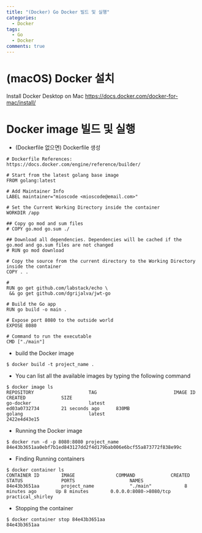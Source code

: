 ```yaml
---
title: "(Docker) Go Docker 빌드 및 실행"
categories:
  - Docker
tags:
  - Go
  - Docker
comments: true
---
```


# (macOS) Docker 설치
Install Docker Desktop on Mac
https://docs.docker.com/docker-for-mac/install/

# Docker image 빌드 및 실행
- (Dockerfile 없으면) Dockerfile 생성

```
# Dockerfile References: https://docs.docker.com/engine/reference/builder/

# Start from the latest golang base image
FROM golang:latest

# Add Maintainer Info
LABEL maintainer="mioscode <mioscode@email.com>"

# Set the Current Working Directory inside the container
WORKDIR /app

## Copy go mod and sum files
# COPY go.mod go.sum ./

## Download all dependencies. Dependencies will be cached if the go.mod and go.sum files are not changed
# RUN go mod download

# Copy the source from the current directory to the Working Directory inside the container
COPY . .

# 
RUN go get github.com/labstack/echo \
 && go get github.com/dgrijalva/jwt-go

# Build the Go app
RUN go build -o main .

# Expose port 8080 to the outside world
EXPOSE 8080

# Command to run the executable
CMD ["./main"]
```

- build the Docker image

```
$ docker build -t project_name .
```

- You can list all the available images by typing the following command

```
$ docker image ls
REPOSITORY                    TAG                            IMAGE ID            CREATED             SIZE
go-docker                     latest                         ed03a0732734        21 seconds ago      830MB    
golang                        latest                           2422e4d43e15     
```

- Running the Docker image

```
$ docker run -d -p 8080:8080 project_name
84e43b3651aa0ebf7b1ed843127dd2f4d179bab006e6bcf55a873772f838e99c
```

- Finding Running containers

```
$ docker container ls
CONTAINER ID        IMAGE               COMMAND             CREATED             STATUS              PORTS                    NAMES
84e43b3651aa        project_name             "./main"            8 minutes ago       Up 8 minutes        0.0.0.0:8080->8080/tcp   practical_shirley
```

- Stopping the container
 
```
$ docker container stop 84e43b3651aa
84e43b3651aa
```